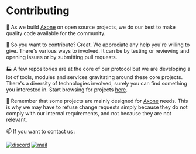 # Contributing

👐 As we build [Axone](https://axone.xyz) on open source projects, we do our best to make quality code available for the community.

🙋 So you want to contribute? Great. We appreciate any help you're willing to give. There's various ways to involved. It can be by testing or reviewing and opening issues or by submitting pull requests.

🏭 A few repositories are at the core of our protocol but we are developing a lot of tools, modules and services gravitating around these core projects. There's a diversity of technologies involved, surely you can find something you interested in. Start browsing for projects [here](https://github.com/orgs/axone-protocol/repositories).

🧐 Remember that some projects are mainly designed for [Axone](https://github.com/axone-protocol) needs. This is why we may have to refuse change requests simply because they do not comply with our internal requirements, and not because they are not relevant.

📫 If you want to contact us :

[![discord](https://img.shields.io/badge/Discord-7289DA?style=for-the-badge&logo=discord&logoColor=white)](https://discord.gg/axone)
[![mail](https://img.shields.io/badge/Mail-005FF9?style=for-the-badge&logo=mail.ru&logoColor=white)](mailto:opensource@axone.xyz)
